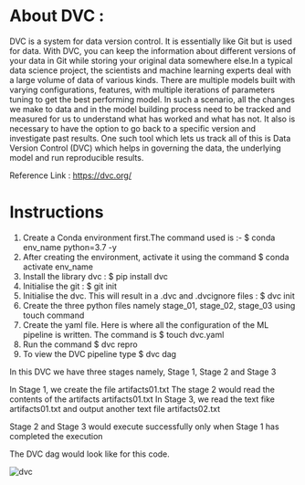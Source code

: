 # About DVC :
DVC is a system for data version control. It is essentially like Git but is used for data. With DVC, you can keep the information about different versions of your data in Git while storing your original data somewhere else.In a typical data science project, the scientists and machine learning experts deal with a large volume of data of various kinds. There are multiple models built with varying configurations, features, with multiple iterations of parameters tuning to get the best performing model. In such a scenario, all the changes we make to data and in the model building process need to be tracked and measured for us to understand what has worked and what has not. It also is necessary to have the option to go back to a specific version and investigate past results. One such tool which lets us track all of this is Data Version Control (DVC) which helps in governing the data, the underlying model and run reproducible results.

Reference Link : https://dvc.org/

# Instructions

1. Create a Conda environment first.The command used is :- $ conda env_name python=3.7 -y
2. After creating the environment, activate it using the command $ conda activate env_name
3. Install the library dvc : $ pip install dvc
4. Initialise the git : $ git init
5. Initialise the dvc. This will result in a .dvc and .dvcignore files : $ dvc init
7. Create the three python files namely stage_01, stage_02, stage_03 using touch command
8. Create the yaml file. Here is where all the configuration of the ML pipeline is written. The command is $ touch dvc.yaml
9. Run the command $ dvc repro
10. To view the DVC pipeline type $ dvc dag

In this DVC we have three stages namely, Stage 1, Stage 2 and Stage 3

In Stage 1, we create the file artifacts01.txt
The stage 2 would read the contents of the artifacts artifacts01.txt
In Stage 3, we read the text fike artifacts01.txt and output another text file artifacts02.txt

Stage 2 and Stage 3 would execute successfully only when Stage 1 has completed the execution

The DVC dag would look like for this code.

![dvc](https://user-images.githubusercontent.com/45694329/134889028-561dd3e0-97c1-4d76-8c24-6865a479dc9a.png)

